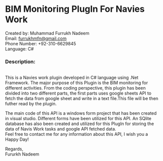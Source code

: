 <h1>BIM Monitoring PlugIn For Navies Work</h1>


Created by: Muhammad Furrukh Nadeem <br>
Email: furrukhmfn@gmail.com <br>
Phone Number: +92-310-6629845 <br>
Language: C# <br>

<h3>Description:</h3> <br>
This is a Navies work plugin developed in C# language using .Net Framework. The major purpose of this Plugin is the BIM monitoring for different activities. From the coding perspective, this plugin has been divided into  two different parts, the first parts uses google sheets API to fetch the data from google sheet and write in a text file.This file will be then futher read by the plugin.<br>

The main code of this API is a windows form project that has been created in visual studio. Different forms have been utilized for this API. An SQlite database has also been created and utilized for this PlugIn for storing the data of Navis Work tasks and google API fetched data. <br>
Feel free to contact me for any information about this API, I wish you a Happy Day!<br>

Regards, <br>
Fururkh Nadeem 
